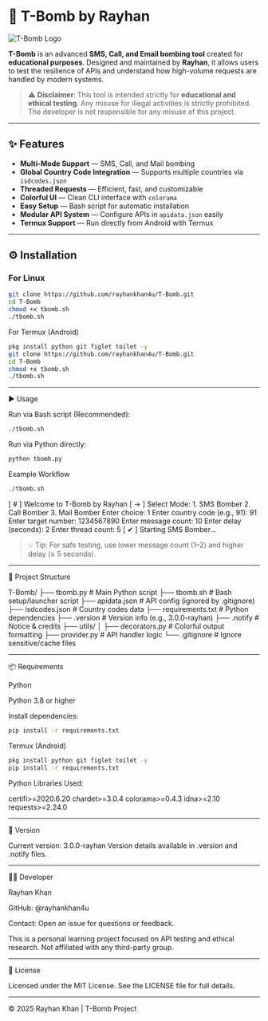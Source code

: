 # 🚀 T-Bomb by Rayhan

![T-Bomb Logo](https://via.placeholder.com/150?text=T-Bomb) <!-- Replace with your logo -->

**T-Bomb** is an advanced **SMS, Call, and Email bombing tool** created for **educational purposes**. Designed and maintained by **Rayhan**, it allows users to test the resilience of APIs and understand how high-volume requests are handled by modern systems.

> ⚠️ **Disclaimer**: This tool is intended strictly for **educational and ethical testing**. Any misuse for illegal activities is strictly prohibited. The developer is not responsible for any misuse of this project.

---

## ✨ Features

- **Multi-Mode Support** — SMS, Call, and Mail bombing
- **Global Country Code Integration** — Supports multiple countries via `isdcodes.json`
- **Threaded Requests** — Efficient, fast, and customizable
- **Colorful UI** — Clean CLI interface with `colorama`
- **Easy Setup** — Bash script for automatic installation
- **Modular API System** — Configure APIs in `apidata.json` easily
- **Termux Support** — Run directly from Android with Termux

---

## ⚙️ Installation

### For Linux
```bash
git clone https://github.com/rayhankhan4u/T-Bomb.git
cd T-Bomb
chmod +x tbomb.sh
./tbomb.sh
```


For Termux (Android)
```bash
pkg install python git figlet toilet -y
git clone https://github.com/rayhankhan4u/T-Bomb.git
cd T-Bomb
chmod +x tbomb.sh
./tbomb.sh
```

---

▶️ Usage

Run via Bash script (Recommended):
```bash
./tbomb.sh
```
Run via Python directly:
```bash
python tbomb.py
```
Example Workflow
```bash
./tbomb.sh
```
[ # ] Welcome to T-Bomb by Rayhan
[ → ] Select Mode:
      1. SMS Bomber
      2. Call Bomber
      3. Mail Bomber
Enter choice: 1
Enter country code (e.g., 91): 91
Enter target number: 1234567890
Enter message count: 10
Enter delay (seconds): 2
Enter thread count: 5
[ ✔ ] Starting SMS Bomber...

> 💡 Tip: For safe testing, use lower message count (1–2) and higher delay (≥ 5 seconds).




---

📁 Project Structure

T-Bomb/
├── tbomb.py             # Main Python script
├── tbomb.sh             # Bash setup/launcher script
├── apidata.json         # API config (ignored by .gitignore)
├── isdcodes.json        # Country codes data
├── requirements.txt     # Python dependencies
├── .version             # Version info (e.g., 3.0.0-rayhan)
├── .notify              # Notice & credits
├── utils/
│   ├── decorators.py    # Colorful output formatting
├── provider.py          # API handler logic
└── .gitignore           # Ignore sensitive/cache files


---

📦 Requirements

Python

Python 3.8 or higher

Install dependencies:

```bash
pip install -r requirements.txt
```
Termux (Android)
```bash
pkg install python git figlet toilet -y
pip install -r requirements.txt
```
Python Libraries Used:

certifi>=2020.6.20
chardet>=3.0.4
colorama>=0.4.3
idna>=2.10
requests>=2.24.0


---

🔖 Version

Current version: 3.0.0-rayhan
Version details available in .version and .notify files.


---

👨‍💻 Developer

Rayhan Khan

GitHub: @rayhankhan4u

Contact: Open an issue for questions or feedback.


This is a personal learning project focused on API testing and ethical research. Not affiliated with any third-party group.


---

📄 License

Licensed under the MIT License.
See the LICENSE file for full details.


---

© 2025 Rayhan Khan | T-Bomb Project
